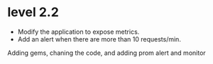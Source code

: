# level 2.2

- Modify the application to expose metrics.
- Add an alert when there are more than 10 requests/min.

Adding gems, chaning the code, and adding prom alert and monitor
